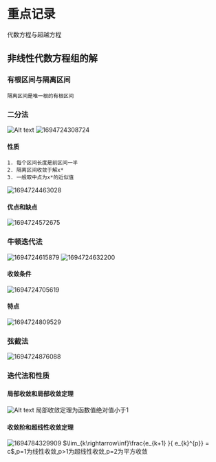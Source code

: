 # 重点记录

代数方程与超越方程

## 非线性代数方程组的解

### 有根区间与隔离区间

    隔离区间是唯一根的有根区间

### 二分法
![Alt text](image.png)
![1694724308724](image/第二章/1694724308724.png)

#### 性质

    1. 每个区间长度是前区间一半
    2. 隔离区间收敛于解x*
    3. 一般取中点为x*的近似值

![1694724463028](image/第二章/1694724463028.png)
#### 优点和缺点
![1694724572675](image/第二章/1694724572675.png)

### 牛顿迭代法
![1694724615879](image/第二章/1694724615879.png)
![1694724632200](image/第二章/1694724632200.png)

#### 收敛条件

![1694724705619](image/第二章/1694724705619.png)

#### 特点

![1694724809529](image/第二章/1694724809529.png)

### 弦截法

![1694724876088](image/第二章/1694724876088.png)  

### 迭代法和性质

#### 局部收敛和局部收敛定理

![Alt text](image-1.png)
局部收敛定理为函数值绝对值小于1

#### 收敛阶和超线性收敛定理

![1694784329909](image/第二章/1694784329909.png)
$\lim_{k\rightarrow\inf}\frac{e_{k+1} }{ e_{k}^{p}} = c$,p=1为线性收敛,p>1为超线性收敛,p=2为平方收敛

